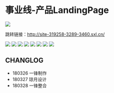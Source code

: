# 事业线-产品LandingPage

![](https://note.youdao.com/yws/public/resource/d3b8fa1aa45ca15953b0f1c5096efda5/xmlnote/WEBRESOURCE60825449c674657f20cdd35f1b53eccd/46)

跳转链接：http://site-319258-3289-3460.sxl.cn/

![](https://note.youdao.com/yws/public/resource/d3b8fa1aa45ca15953b0f1c5096efda5/xmlnote/WEBRESOURCE62300e1d942a4cb47b8986feda595cb0/50)
![](https://note.youdao.com/yws/public/resource/d3b8fa1aa45ca15953b0f1c5096efda5/xmlnote/WEBRESOURCE1ce4e1d2e7e6155391c8de46b76a7453/52)
![](https://note.youdao.com/yws/public/resource/d3b8fa1aa45ca15953b0f1c5096efda5/xmlnote/WEBRESOURCEc7e4f6592aef7dea4892eb87b8040725/54)
![](https://note.youdao.com/yws/public/resource/d3b8fa1aa45ca15953b0f1c5096efda5/xmlnote/WEBRESOURCE2a53e7c4adf2394e61d86f32e032679a/56)
![](https://note.youdao.com/yws/public/resource/d3b8fa1aa45ca15953b0f1c5096efda5/xmlnote/WEBRESOURCEa6e1cf48d3dfeea1e946d8031e599f92/58)
![](https://note.youdao.com/yws/public/resource/d3b8fa1aa45ca15953b0f1c5096efda5/xmlnote/WEBRESOURCEf91afae2222e48d6313c247fa484a202/60)
![](https://note.youdao.com/yws/public/resource/d3b8fa1aa45ca15953b0f1c5096efda5/xmlnote/WEBRESOURCE91621e54fa50d13bdf3cd726b084f790/63)
![](https://note.youdao.com/yws/public/resource/d3b8fa1aa45ca15953b0f1c5096efda5/xmlnote/WEBRESOURCE4a3a3dcc3553e75efe7741eef0fa42f7/65)

## CHANGLOG

+ 180326 一锋制作
+ 180327 琼月设计
+ 180328 一锋整合
